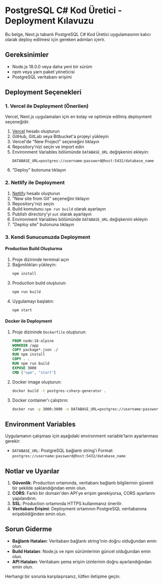 # PostgreSQL C# Kod Üretici - Deployment Kılavuzu

Bu belge, Next.js tabanlı PostgreSQL C# Kod Üretici uygulamasının kalıcı olarak deploy edilmesi için gereken adımları içerir.

## Gereksinimler

- Node.js 18.0.0 veya daha yeni bir sürüm
- npm veya yarn paket yöneticisi
- PostgreSQL veritabanı erişimi

## Deployment Seçenekleri

### 1. Vercel ile Deployment (Önerilen)

Vercel, Next.js uygulamaları için en kolay ve optimize edilmiş deployment seçeneğidir.

1. [Vercel](https://vercel.com) hesabı oluşturun
2. GitHub, GitLab veya Bitbucket'a projeyi yükleyin
3. Vercel'de "New Project" seçeneğini tıklayın
4. Repository'nizi seçin ve import edin
5. Environment Variables bölümünde `DATABASE_URL` değişkenini ekleyin:
   ```
   DATABASE_URL=postgres://username:password@host:5432/database_name
   ```
6. "Deploy" butonuna tıklayın

### 2. Netlify ile Deployment

1. [Netlify](https://netlify.com) hesabı oluşturun
2. "New site from Git" seçeneğini tıklayın
3. Repository'nizi seçin
4. Build komutunu `npm run build` olarak ayarlayın
5. Publish directory'yi `out` olarak ayarlayın
6. Environment Variables bölümünde `DATABASE_URL` değişkenini ekleyin
7. "Deploy site" butonuna tıklayın

### 3. Kendi Sunucunuzda Deployment

#### Production Build Oluşturma

1. Proje dizininde terminal açın
2. Bağımlılıkları yükleyin:
   ```bash
   npm install
   ```
3. Production build oluşturun:
   ```bash
   npm run build
   ```
4. Uygulamayı başlatın:
   ```bash
   npm start
   ```

#### Docker ile Deployment

1. Proje dizininde `Dockerfile` oluşturun:
   ```dockerfile
   FROM node:18-alpine
   WORKDIR /app
   COPY package*.json ./
   RUN npm install
   COPY . .
   RUN npm run build
   EXPOSE 3000
   CMD ["npm", "start"]
   ```

2. Docker image oluşturun:
   ```bash
   docker build -t postgres-csharp-generator .
   ```

3. Docker container'ı çalıştırın:
   ```bash
   docker run -p 3000:3000 -e DATABASE_URL=postgres://username:password@host:5432/database_name postgres-csharp-generator
   ```

## Environment Variables

Uygulamanın çalışması için aşağıdaki environment variable'ların ayarlanması gerekir:

- `DATABASE_URL`: PostgreSQL bağlantı string'i
  Format: `postgres://username:password@host:5432/database_name`

## Notlar ve Uyarılar

1. **Güvenlik**: Production ortamında, veritabanı bağlantı bilgilerinin güvenli bir şekilde saklandığından emin olun.
2. **CORS**: Farklı bir domain'den API'ye erişim gerekiyorsa, CORS ayarlarını yapılandırın.
3. **SSL**: Production ortamında HTTPS kullanmanız önerilir.
4. **Veritabanı Erişimi**: Deployment ortamının PostgreSQL veritabanına erişebildiğinden emin olun.

## Sorun Giderme

- **Bağlantı Hataları**: Veritabanı bağlantı string'inin doğru olduğundan emin olun.
- **Build Hataları**: Node.js ve npm sürümlerinin güncel olduğundan emin olun.
- **API Hataları**: Veritabanı şema erişim izinlerinin doğru ayarlandığından emin olun.

Herhangi bir sorunla karşılaşırsanız, lütfen iletişime geçin.
